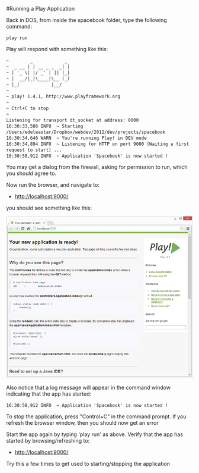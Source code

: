 #Running a Play Application

Back in DOS, from inside the spacebook folder, type the following command:

~~~
play run
~~~


Play will respond with something like this:

~~~
~        _            _ 
~  _ __ | | __ _ _  _| |
~ | '_ \| |/ _' | || |_|
~ |  __/|_|\____|\__ (_)
~ |_|            |__/   
~
~ play! 1.4.1, http://www.playframework.org
~
~ Ctrl+C to stop
~ 
Listening for transport dt_socket at address: 8000
16:30:33,586 INFO  ~ Starting /Users/edeleastar/Dropbox/webdev/2012/dev/projects/spacebook
16:30:34,646 WARN  ~ You're running Play! in DEV mode
16:30:34,894 INFO  ~ Listening for HTTP on port 9000 (Waiting a first request to start) ...
16:30:58,912 INFO  ~ Application 'Spacebook' is now started !
~~~

You may get a dialog from the firewall, asking for permission to run, which you should agree to.

Now run the browser, and navigate to:

- <http://localhost:9000/>

you should see something like this:

![](img/46.png)

Also notice that a log message will appear in the command window indicating that the app has started:

~~~
16:30:58,912 INFO  ~ Application 'Spacebook' is now started !
~~~

To stop the application, press "Control+C" in the command prompt.  If you refresh the browser window, then you should now get an error

Start the app again by typing 'play run' as above. Verify that the app has started by browsing/refreshing to:

- <http://localhost:9000/>

Try this a few times to get used to starting/stopping the application